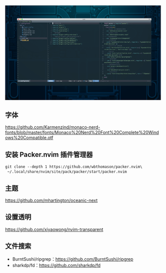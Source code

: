 ![](./snapshoot/neovim.jpeg)

## 字体

https://github.com/Karmenzind/monaco-nerd-fonts/blob/master/fonts/Monaco%20Nerd%20Font%20Complete%20Windows%20Compatible.otf

## 安装 Packer.nvim 插件管理器
```
git clone --depth 1 https://github.com/wbthomason/packer.nvim\
 ~/.local/share/nvim/site/pack/packer/start/packer.nvim
```

## 主题
https://github.com/mhartington/oceanic-next

## 设置透明
https://github.com/xiyaowong/nvim-transparent

## 文件搜索
* BurntSushi/ripgrep：https://github.com/BurntSushi/ripgrep
* sharkdp/fd：https://github.com/sharkdp/fd

